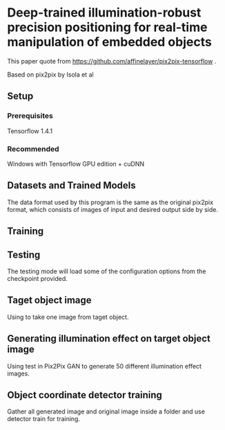 # Deep-trained illumination-robust precision positioning for real-time manipulation of embedded objects
This paper quote from https://github.com/affinelayer/pix2pix-tensorflow .

Based on pix2pix by Isola et al

## Setup

### Prerequisites
  Tensorflow 1.4.1
  
### Recommended
  Windows with Tensorflow GPU edition + cuDNN
  
## Datasets and Trained Models
The data format used by this program is the same as the original pix2pix format, which consists of images of input and desired output side by side. 

## Training

## Testing
The testing mode will load some of the configuration options from the checkpoint provided.

## Taget object image 
Using  to take one image from taget object.

## Generating illumination effect on target object image
Using test in Pix2Pix GAN to generate 50 different illumination effect images.

## Object coordinate detector training 
Gather all generated image and original image inside a folder and use detector train for training.

###
